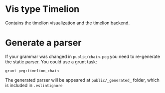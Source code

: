 # Vis type Timelion

Contains the timelion visualization and the timelion backend.

# Generate a parser
If your grammar was changed in `public/chain.peg` you need to re-generate the static parser. You could use a grunt task:

```
grunt peg:timelion_chain
```

The generated parser will be appeared at `public/_generated_` folder, which is included in `.eslintignore`